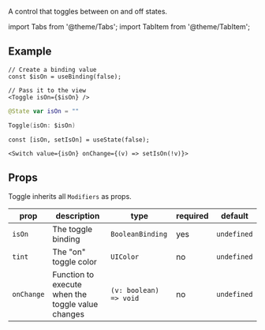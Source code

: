---
---

A control that toggles between on and off states.

import Tabs from '@theme/Tabs';
import TabItem from '@theme/TabItem';

## Example

<Tabs>
<TabItem value="srn" label="swiftui-react-native">

```tsx
// Create a binding value
const $isOn = useBinding(false);
```

```tsx
// Pass it to the view
<Toggle isOn={$isOn} />
```

</TabItem>
<TabItem value="swiftui" label="SwiftUI">

```swift
@State var isOn = ""
```

```swift
Toggle(isOn: $isOn)
```

</TabItem>
<TabItem value="react-native" label="React Native">

```tsx
const [isOn, setIsOn] = useState(false);
```

```tsx
<Switch value={isOn} onChange={(v) => setIsOn(!v)}>
```

</TabItem>
</Tabs>

## Props

Toggle inherits all `Modifiers` as props.

| prop       | description                                       | type                   | required | default     |
| ---------- | ------------------------------------------------- | ---------------------- | -------- | ----------- |
| `isOn`     | The toggle binding                                | `BooleanBinding`       | yes      | `undefined` |
| `tint`     | The "on" toggle color                             | `UIColor`              | no       | `undefined` |
| `onChange` | Function to execute when the toggle value changes | `(v: boolean) => void` | no       | `undefined` |
